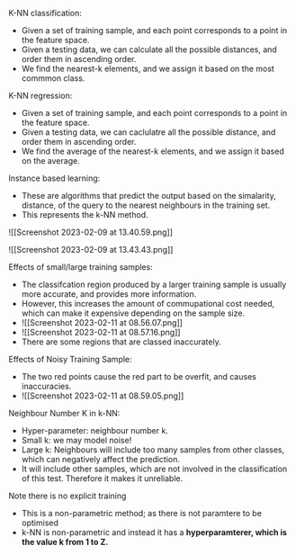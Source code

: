 K-NN classification:
-  Given a set of training sample, and each point corresponds to a point in the feature space.
- Given a testing data, we can calculate all the possible distances, and order them in ascending order.
- We find  the nearest-k elements, and we assign it based on the most commmon class.

K-NN regression:
- Given a set of training sample, and each point corresponds to a point in the feature space.
- Given a testing data, we can caclulatre all the possible distance, and order them in ascending order.
- We find the average of the nearest-k elements, and we assign it based on the average.

Instance based learning:
- These are algorithms that predict the output based on the simalarity, distance, of the query to the nearest neighbours in the training set.
- This represents the k-NN method.

![[Screenshot 2023-02-09 at 13.40.59.png]]

![[Screenshot 2023-02-09 at 13.43.43.png]]




Effects of small/large training samples:
- The classifcation region produced by a larger training sample is usually more accurate, and provides more information.
- However, this increases the amount of commupational cost needed, which can make it expensive depending on the sample size.
- ![[Screenshot 2023-02-11 at 08.56.07.png]]
- ![[Screenshot 2023-02-11 at 08.57.16.png]]
- There are some regions that are classed inaccurately.


Effects of Noisy Training Sample:
- The two red points cause the red part to be overfit, and causes inaccuracies.
- ![[Screenshot 2023-02-11 at 08.59.05.png]]


Neighbour Number K in k-NN:
- Hyper-parameter: neighbour number k.
- Small k: we may model noise!
- Large k: Neighbours will include too many samples from other classes, which can negatively affect the prediction.
- It will include other samples, which are not involved in the classification of this test. Therefore it makes it unreliable. 

Note there is no explicit training
- This is a non-parametric method; as there is not paramtere to be optimised
- k-NN is non-parametric and instead it has a <b>hyperparamterer<b>, which is the value k from 1 to Z.